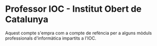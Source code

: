 # Professor IOC - Institut Obert de Catalunya
Aquest compte s'empra com a compte de refència per a alguns mòduls professionals d'informàtica impartits a l'IOC.
